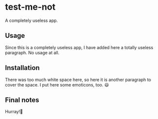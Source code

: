 # test-me-not

A completely useless app.

## Usage

Since this is a completely useless app, I have added here a totally useless paragraph.
No usage at all.

## Installation

There was too much white space here, so here it is another paragraph to cover the space.
I put here some emoticons, too. :smiley:


## Final notes

Hurray!:tada:
